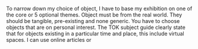 To narrow down my choice of object, I have to base my exhibition on one of the core or 5 optional themes. Object must be from the real world. They should be tangible, pre-existing and  none generic. You have to choose objects that are on personal interest. The TOK subject guide clearly state that for objects existing in a particular time and place, this include virtual spaces. I can use online articles or 